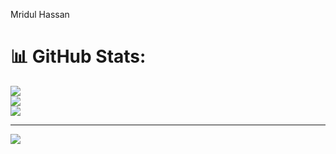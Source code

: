 
Mridul Hassan

# 📊 GitHub Stats:
![](https://github-readme-stats.vercel.app/api?username=mridul360&theme=dark&hide_border=false&include_all_commits=false&count_private=false)<br/>
![](https://nirzak-streak-stats.vercel.app/?user=mridul360&theme=dark&hide_border=false)<br/>
![](https://github-readme-stats.vercel.app/api/top-langs/?username=mridul360&theme=dark&hide_border=false&include_all_commits=false&count_private=false&layout=compact)

---
[![](https://visitcount.itsvg.in/api?id=mridul360&icon=0&color=0)](https://visitcount.itsvg.in)

<!-- Proudly created with GPRM ( https://gprm.itsvg.in ) -->
